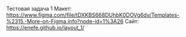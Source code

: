 Тестовая задача 1
Макет:
https://www.figma.com/file/tDXKBS668DUhbK0DOVg6dv/Templates-%2315.-More-on-Figma.info?node-id=1%3A26
Сайт:
https://enefe.github.io/layout_1/